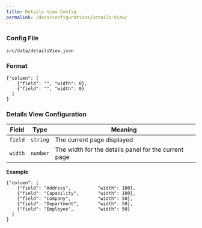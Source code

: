 ```yaml
---
title: Details View Config
permalink: /docs/configurations/Details-View/
---
```


### Config File
`src/data/detailsView.json`

### Format
```
{"column": [
    {"field": "", "width": 0},
    {"field": "", "width": 0}
  ]
}

```
### Details View Configuration

| Field | Type | Meaning |
| ------------- | ------------- | ------------- |
| `field` | `string` | The current page displayed |
| `width` | `number` | The width for the details panel for the current page |

**Example**
```
{"column": [
    {"field": "Address",          "width": 100},
    {"field": "Capability",       "width": 100},
    {"field": "Company",          "width": 50},
    {"field": "Department",       "width": 50},
    {"field": "Employee",         "width": 50}
  ]
}
```
